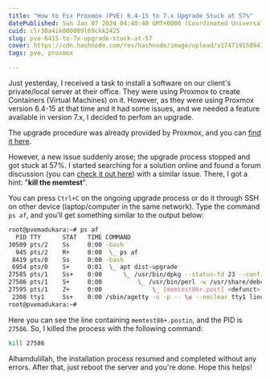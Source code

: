 ```yaml
---
title: "How to Fix Proxmox (PVE) 6.4-15 to 7.x Upgrade Stuck at 57%"
datePublished: Sun Jan 07 2024 04:40:40 GMT+0000 (Coordinated Universal Time)
cuid: clr30a4ik000009l69ckk2425
slug: pve-6415-to-7x-upgrade-stuck-at-57
cover: https://cdn.hashnode.com/res/hashnode/image/upload/v1747191509479/28bbaca9-7f39-41a5-b562-d0b44c9b0fa3.png
tags: pve, proxmox

---
```


Just yesterday, I received a task to install a software on our client's private/local server at their office. They were using Proxmox to create Containers (Virtual Machines) on it. However, as they were using Proxmox version 6.4-15 at that time and it had some issues, and we needed a feature available in version 7.x, I decided to perfom an upgrade.

The upgrade procedure was already provided by Proxmox, and you can [find it here](https://pve.proxmox.com/wiki/Upgrade_from_6.x_to_7.0#Actions_step-by-step).

However, a new issue suddenly arose; the upgrade process stopped and got stuck at 57%. I started searching for a solution online and found a forum discussion (you can [check it out here](https://forum.proxmox.com/threads/pve-6-4-15-to-7-upgrade-hanging.115638/)) with a similar issue. There, I got a hint: "**kill the memtest**".

You can press `Ctrl+C` on the ongoing upgrade process or do it through SSH on other device (laptop/computer in the same network). Type the command `ps af`, and you'll get something similar to the output below:

```bash
root@pvemadukara:~# ps af
  PID TTY      STAT   TIME COMMAND
30509 pts/2    Ss     0:00 -bash
  945 pts/2    R+     0:00  \_ ps af
 8419 pts/0    Ss     0:00 -bash
 6954 pts/0    S+     0:01  \_ apt dist-upgrade
27585 pts/1    Ss+    0:00      \_ /usr/bin/dpkg --status-fd 23 --configure --pending
27586 pts/1    S+     0:00          \_ /usr/bin/perl -w /usr/share/debconf/frontend /var/lib/dpkg/info/memtest86+.postin
27595 pts/1    Z+     0:00              \_ [memtest86+.post] <defunct>
 2308 tty1     Ss+    0:00 /sbin/agetty -o -p -- \u --noclear tty1 linux
root@pvemadukara:~#
```

Here you can see the line containing `memtest86+.postin`, and the PID is `27586`. So, I killed the process with the following command:

```bash
kill 27586
```

Alhamdulillah, the installation process resumed and completed without any errors. After that, just reboot the server and you're done. Hope this helps!